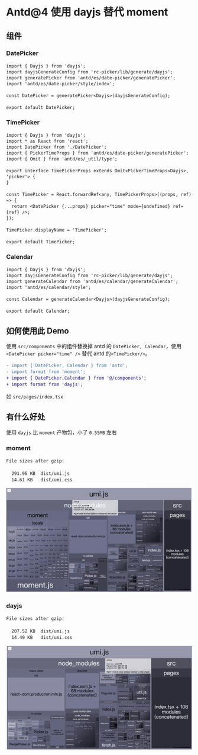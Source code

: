 # Antd@4 使用 dayjs 替代 moment

## 组件

### DatePicker

```tsx
import { Dayjs } from 'dayjs';
import dayjsGenerateConfig from 'rc-picker/lib/generate/dayjs';
import generatePicker from 'antd/es/date-picker/generatePicker';
import 'antd/es/date-picker/style/index';

const DatePicker = generatePicker<Dayjs>(dayjsGenerateConfig);

export default DatePicker;

```

### TimePicker

```tsx
import { Dayjs } from 'dayjs';
import * as React from 'react';
import DatePicker from './DatePicker';
import { PickerTimeProps } from 'antd/es/date-picker/generatePicker';
import { Omit } from 'antd/es/_util/type';

export interface TimePickerProps extends Omit<PickerTimeProps<Dayjs>, 'picker'> {
}

const TimePicker = React.forwardRef<any, TimePickerProps>((props, ref) => {
  return <DatePicker {...props} picker="time" mode={undefined} ref={ref} />;
});

TimePicker.displayName = 'TimePicker';

export default TimePicker;

```

### Calendar

```tsx
import { Dayjs } from 'dayjs';
import dayjsGenerateConfig from 'rc-picker/lib/generate/dayjs';
import generateCalendar from 'antd/es/calendar/generateCalendar';
import 'antd/es/calendar/style';

const Calendar = generateCalendar<Dayjs>(dayjsGenerateConfig);

export default Calendar;

```

## 如何使用此 Demo

使用 `src/components` 中的组件替换掉 antd 的 `DatePicker, Calendar`，使用 `<DatePicker picker="time" />` 替代 antd 的`<TimePicker/>`。

```diff
- import { DatePicker, Calendar } from 'antd';
- import format from 'moment';
+ import { DatePicker,Calendar } from '@/components';
+ import format from 'dayjs';
```

如 `src/pages/index.tsx`

## 有什么好处

使用 `dayjs` 比 `moment` 产物包，小了 `0.55MB` 左右

### moment

```bash
File sizes after gzip:

  291.96 KB  dist/umi.js
  14.61 KB   dist/umi.css
```

![moment2.07MB](./moment.png)

### dayjs

```bash
File sizes after gzip:

  207.52 KB  dist/umi.js
  14.49 KB   dist/umi.css
```

![dayjs1.52MB](./dayjs.png)
